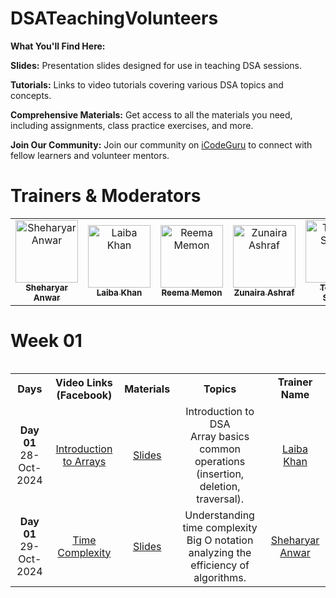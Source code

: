 # DSATeachingVolunteers

 **What You'll Find Here:**

**Slides:** Presentation slides designed for use in teaching DSA sessions.

**Tutorials:** Links to video tutorials covering various DSA topics and concepts.

**Comprehensive Materials:** Get access to all the materials you need, including assignments, class practice exercises, and more.

**Join Our Community:** Join our community on [iCodeGuru](www.icode.guru/join) to connect with fellow learners and volunteer mentors.

# Trainers & Moderators

<table >
    <tbody>
        <tr>
            <td align="center">
                <a href="Your Github URL Here">
                    <img src="Your Image/Avatar Url Here" width="100px;" alt="Sheharyar Anwar"/>
                    <br />
                    <sub><b>Sheharyar Anwar</b></sub>
                </a> 
            </td>
          <td align="center">
                <a href="Your Github URL Here">
                    <img src="Your Image/Avatar Url Here" width="100px;" alt="Laiba Khan"/>
                    <br />
                    <sub><b>Laiba Khan</b></sub>
                </a> 
            </td>
            <td align="center">
                <a href="https://github.com/reemamemon">
                    <img src="https://avatars.githubusercontent.com/u/154791336?v=4" width="100px;" alt="Reema Memon"/>
                    <br />
                    <sub><b>Reema Memon</b></sub>
                </a> 
            </td>
            <td align="center">
                <a href="Your Github URL Here">
                    <img src="Your Image/Avatar Url Here" width="100px;" alt="Zunaira Ashraf"/>
                    <br />
                    <sub><b>Zunaira Ashraf</b></sub>
                </a> 
            </td>
            <td align="center">
                <a href="Your Github URL Here">
                    <img src="Your Image/Avatar Url Here" width="100px;" alt="Touqeer Shahid"/>
                    <br />
                    <sub><b>Touqeer Shahid</b></sub>
                </a> 
            </td>
            </tr> 
</tbody>
<table>




# Week 01
<table>
    <tbody>
     <tr>
      <th>Days</th>
      <th>Video Links (Facebook)</br></th>
      <th>Materials</th>
     <th>Topics</th>
   <td align="center"><b>Trainer Name</b></td>
     </tr>  
        <tr>
    <td align="center"><b>Day 01</b></br>28-Oct-2024</td>
    <td align="center"><a href="https://fb.watch/vwH6w6S1qD/">Introduction to Arrays</br></td>
    <td align="center" ><a href="https://docs.google.com/presentation/d/1PfieuQDT6p_lkF2dzPNp9hzykvfch67f/edit?usp=sharing&ouid=102760939971131448070&rtpof=true&sd=true">Slides</td>
        <td align="center">Introduction to DSA<br/> Array basics<br/> common operations (insertion, deletion, traversal).</td>
      <td align="center"><a href="https://www.linkedin.com/in/laiba-khan-325ba623a/">Laiba Khan</td>
  </tr>
        <tr>
    <td align="center"><b>Day 01</b></br>29-Oct-2024</td>
    <td align="center"><a href="">Time Complexity</br></td>
    <td align="center" ><a href="">Slides</td>
        <td align="center"> Understanding time complexity<br/> Big O notation<br/> analyzing the efficiency of algorithms.</td>
      <td align="center"><a href="https://www.linkedin.com/in/laiba-khan-325ba623a/">Sheharyar Anwar</td>
  </tr>
</tbody>
<table>


